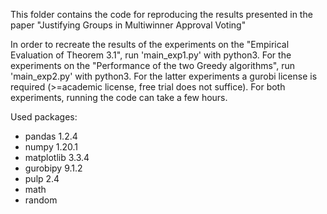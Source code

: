 This folder contains the code for reproducing the results presented in the paper "Justifying Groups in Multiwinner Approval Voting"

In order to recreate the results of the experiments on the "Empirical Evaluation of Theorem 3.1", run 'main_exp1.py' with python3. 
For the experiments on the "Performance of the two Greedy algorithms", run 'main_exp2.py' with python3. For the latter experiments a gurobi license is required (>=academic license, free trial does not suffice). For both experiments, running the code can take a few hours. 

Used packages:
- pandas 1.2.4
- numpy 1.20.1
- matplotlib 3.3.4
- gurobipy 9.1.2
- pulp  2.4
- math 
- random
